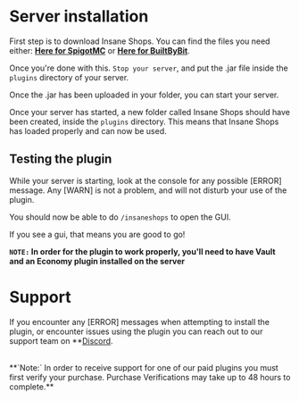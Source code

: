 # Server installation
First step is to download Insane Shops. You can find the files you need either: 
**[Here for SpigotMC](https://www.spigotmc.org/resources/insane-shops.67352/updates)** or
**[Here for BuiltByBit](https://builtbybit.com/resources/insane-shops.19032/)**. 

Once you're done with this. `Stop your server`, and put the .jar file inside the `plugins` directory of your server.
<br>

Once the .jar has been uploaded in your folder, you can start your server.
<br>

Once your server has started, a new folder called Insane Shops should have been created, inside the `plugins` directory. This means that Insane Shops has loaded properly and can now be used.
<br>


## Testing the plugin
While your server is starting, look at the console for any possible [ERROR] message. Any [WARN] is not a problem, and will not disturb your use of the plugin.
<br>

You should now be able to do `/insaneshops` to open the GUI.
<br>

If you see a gui, that means you are good to go!
<br>

**`NOTE:` In order for the plugin to work properly, you'll need to have Vault and an Economy plugin installed on the server**
<br>


# Support
If you encounter any [ERROR] messages when attempting to install the plugin, or encounter issues using the plugin you can reach out to our support team on **[Discord](https://insaneshops.com/discord).

<br>
**`Note:` In order to receive support for one of our paid plugins you must first verify your purchase. Purchase Verifications may take up to 48 hours to complete.**
